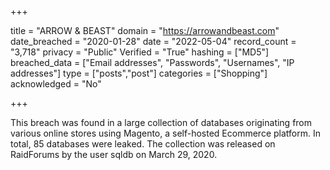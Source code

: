+++

title = "ARROW &amp; BEAST"
domain = "https://arrowandbeast.com"
date_breached = "2020-01-28"
date = "2022-05-04"
record_count = "3,718"
privacy = "Public"
Verified = "True"
hashing = ["MD5"]
breached_data = ["Email addresses", "Passwords", "Usernames", "IP addresses"]
type = ["posts","post"]
categories = ["Shopping"]
acknowledged = "No"


+++


This breach was found in a large collection of databases originating from various online stores using Magento, a self-hosted Ecommerce platform. In total, 85 databases were leaked. The collection was released on RaidForums by the user sqldb on March 29, 2020.

